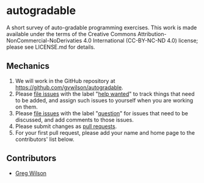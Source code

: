 # autogradable

A short survey of auto-gradable programming exercises.
This work is made available under the terms of the Creative Commons Attribution-NonCommercial-NoDerivaties 4.0 International (CC-BY-NC-ND 4.0) license;
please see LICENSE.md for details.

## Mechanics

1. We will work in the GitHub repository at <https://github.com/gvwilson/autogradable>.
1. Please [file issues](https://github.com/gvwilson/autogradable/issues)
   with the label "[help wanted](https://github.com/gvwilson/autogradable/labels/help%20wanted)"
   to track things that need to be added,
   and assign such issues to yourself when you are working on them.
1. Please [file issues](https://github.com/gvwilson/autogradable/issues)
   with the label "[question](https://github.com/gvwilson/autogradable/labels/question)"
   for issues that need to be discussed,
   and add comments to those issues.
1. Please submit changes as [pull requests](https://github.com/gvwilson/autogradable/pulls).
1. For your first pull request,
   please add your name and home page to the contributors' list below.

## Contributors

- [Greg Wilson](http://third-bit.com)
